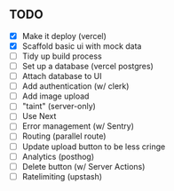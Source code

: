 ## TODO

- [x] Make it deploy (vercel)
- [x] Scaffold basic ui with mock data
- [ ] Tidy up build process
- [ ] Set up a database (vercel postgres)
- [ ] Attach database to UI
- [ ] Add authentication (w/ clerk)
- [ ] Add image upload
- [ ] "taint" (server-only)
- [ ] Use Next
- [ ] Error management (w/ Sentry)
- [ ] Routing (parallel route)
- [ ] Update upload button to be less cringe
- [ ] Analytics (posthog)
- [ ] Delete button (w/ Server Actions)
- [ ] Ratelimiting (upstash)
